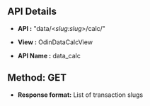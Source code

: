## API Details
* __API :__ "data/<*slug:slug*>/calc/"
  
* __View :__ OdinDataCalcView

* __API Name :__ data_calc

## Method: GET

* __Response format:__ List of transaction slugs